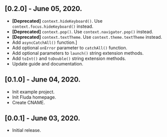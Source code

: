 ## [0.2.0] - June 05, 2020.
* **[Deprecated]** `context.hideKeyboard()`. Use `context.focus.hideKeyboard()` instead.
* **[Deprecated]** `context.pop()`. Use `context.navigator.pop()` instead.
* **[Deprecated]** `context.textTheme`. Use `context.theme.textTheme` instead.
* Add `asyncCatchAll()` function.]
* Add optional `onError` parameter to `catchAll()` function.
* Add optional parameters to `launch()` string extension methods.
* Add `toInt()` and `toDouble()` string extension methods.
* Update guide and documentation.
## [0.1.0] - June 04, 2020.

* Init example project.
* Init Fluda homepage.
* Create CNAME.

## [0.0.1] - June 03, 2020.

* Initial release.
